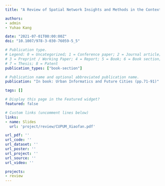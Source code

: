 ```yaml
---
title: "A Review of Spatial Network Insights and Methods in the Context of Planning: Applications, Challenges, and Opportunities"

authors:
- admin
- Yuhao Kang

date: "2021-07-01T00:00:00Z"
doi: "10.1007/978-3-030-76059-5_5"

# Publication type.
# Legend: 0 = Uncategorized; 1 = Conference paper; 2 = Journal article;
# 3 = Preprint / Working Paper; 4 = Report; 5 = Book; 6 = Book section;
# 7 = Thesis; 8 = Patent
publication_types: ["book-section"]

# Publication name and optional abbreviated publication name.
publication: "In book: Urban Informatics and Future Cities (pp.71-91)"

tags: []

# Display this page in the Featured widget?
featured: false

# Custom links (uncomment lines below)
links:
- name: Slides
  url: 'project/review/CUPUM_Xiaofan.pdf'

url_pdf: ''
url_code: ''
url_dataset: ''
url_poster: ''
url_project: ''
url_source: ''
url_video: ''

projects:
- review
---
```

